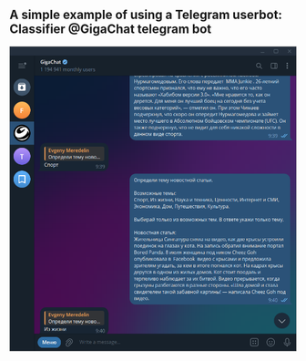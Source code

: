 ## A simple example of using a Telegram userbot: Classifier @GigaChat telegram bot

![plot](assets/screenshot.png)